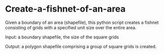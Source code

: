 # Create-a-fishnet-of-an-area
Given a boundary of an area (shapefile), this python script creates a fishnet consisting of grids with a specified unit size over the entire area.

Input: a boundary shapefile, the size of the square grids

Output: a polygon shapefile comprising a group of square grids is created.
